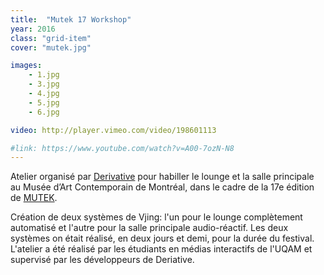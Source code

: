 ```yaml
---
title:  "Mutek 17 Workshop"
year: 2016
class: "grid-item"
cover: "mutek.jpg"

images:
    - 1.jpg
    - 3.jpg
    - 4.jpg
    - 5.jpg
    - 6.jpg

video: http://player.vimeo.com/video/198601113

#link: https://www.youtube.com/watch?v=A00-7ozN-N8
---
```


Atelier organisé par [Derivative](https://derivative.ca/) pour habiller le lounge et la salle principale au Musée d’Art Contemporain de Montréal, dans le cadre de la 17e édition de [MUTEK](http://www.mutek.org/).

Création de deux systèmes de Vjing: l'un pour le lounge complètement automatisé et l'autre pour la salle principale audio-réactif. Les deux systèmes on était réalisé, en deux jours et demi, pour la durée du festival. L'atelier a été réalisé par les étudiants en médias interactifs de l'UQAM et supervisé par les développeurs de Deriative.